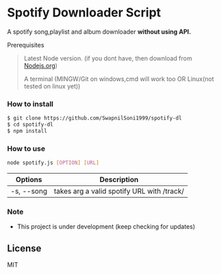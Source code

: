 # Spotify Downloader Script
A spotify song,playlist and album downloader **without using API.**

Prerequisites
> Latest Node version. (if you dont have, then download from [Nodejs.org](https://nodejs.org/))
>
> A terminal (MINGW/Git on windows,cmd will work too OR Linux(not tested on linux yet))


### How to install

```sh
$ git clone https://github.com/SwapnilSoni1999/spotify-dl 
$ cd spotify-dl
$ npm install
```

### How to use

```sh
node spotify.js [OPTION] [URL]
```
| Options | Description |
| ------ | ------ |
| -s, --song | takes arg a valid spotify URL with <url>/track/<track-id> |

### Note
- This project is under development (keep checking for updates)

License
----

MIT